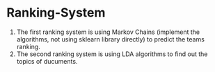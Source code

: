 # Ranking-System
1. The first ranking system is using Markov Chains (implement the algorithms, not using sklearn library directly) to predict the teams ranking.  
2. The second ranking system is using LDA algorithms to find out the topics of ducuments.  
